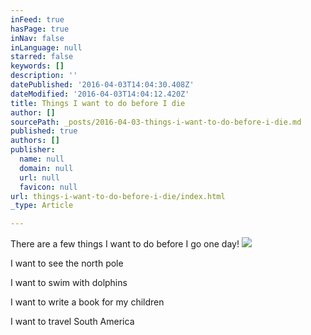 ```yaml
---
inFeed: true
hasPage: true
inNav: false
inLanguage: null
starred: false
keywords: []
description: ''
datePublished: '2016-04-03T14:04:30.408Z'
dateModified: '2016-04-03T14:04:12.420Z'
title: Things I want to do before I die
author: []
sourcePath: _posts/2016-04-03-things-i-want-to-do-before-i-die.md
published: true
authors: []
publisher:
  name: null
  domain: null
  url: null
  favicon: null
url: things-i-want-to-do-before-i-die/index.html
_type: Article

---
```

There are a few things I want to do before I go one day!
![](https://the-grid-user-content.s3-us-west-2.amazonaws.com/0129a0a7-8c9a-4e18-914c-55d4260f7e49.jpg)

I want to see the north pole

I want to swim with dolphins

I want to write a book for my children

I want to travel South America